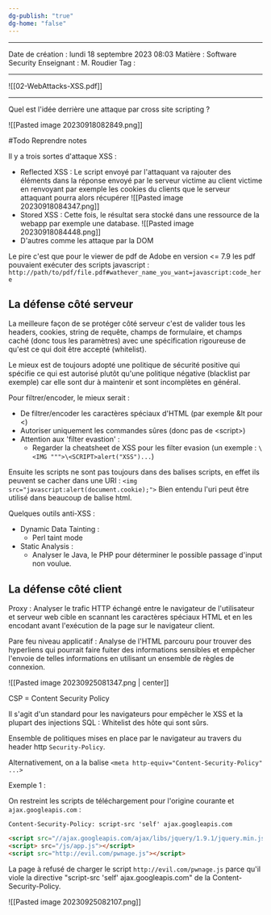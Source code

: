 ```yaml
---
dg-publish: "true"
dg-home: "false"
---
```

 ---

 Date de création : lundi 18 septembre 2023 08:03
 Matière : Software Security
 Enseignant : M. Roudier
 Tag :

---

![[02-WebAttacks-XSS.pdf]]

---

Quel est l'idée derrière une attaque par cross site scripting ?

![[Pasted image 20230918082849.png]]

#Todo Reprendre notes

Il y a trois sortes d'attaque XSS :
- Reflected XSS : Le script envoyé par l'attaquant va rajouter des éléments dans la réponse envoyé par le serveur victime au client victime en renvoyant par exemple les cookies du clients que le serveur attaquant pourra alors récupérer
  ![[Pasted image 20230918084347.png]]
- Stored XSS : Cette fois, le résultat sera stocké dans une ressource de la webapp par exemple une database.
  ![[Pasted image 20230918084448.png]]
- D'autres comme les attaque par la DOM

Le pire c'est que pour le viewer de pdf de Adobe en version <= 7.9 les pdf pouvaient exécuter des scripts javascript :
`http://path/to/pdf/file.pdf#wathever_name_you_want=javascript:code_here`

## La défense côté serveur

La meilleure façon de se protéger côté serveur c'est de valider tous les headers, cookies, string de requête, champs de formulaire, et champs caché (donc tous les paramètres) avec une spécification rigoureuse de qu'est ce qui doit être accepté (whitelist).

Le mieux est de toujours adopté une politique de sécurité positive qui spécifie ce qui est autorisé plutôt qu'une politique négative (blacklist par exemple) car elle sont dur à maintenir et sont incomplètes en général.

Pour filtrer/encoder, le mieux serait :
- De filtrer/encoder les caractères spéciaux d'HTML (par exemple &lt pour <)
- Autoriser uniquement les commandes sûres (donc pas de \<script>)
- Attention aux 'filter evastion' :
	- Regarder la cheatsheet de XSS pour les filter evasion 
	  (un exemple : `\<IMG """>\<SCRIPT>alert("XSS")...`)

Ensuite les scripts ne sont pas toujours dans des balises scripts, en effet ils peuvent se cacher dans une URI : `<img src="javascript:alert(document.cookie);">`
Bien entendu l'uri peut être utilisé dans beaucoup de balise html.

Quelques outils anti-XSS :
- Dynamic Data Tainting :
	- Perl taint mode
- Static Analysis :
	- Analyser le Java, le PHP pour déterminer le possible passage d'input non voulue.

## La défense côté client

Proxy : Analyser le trafic HTTP échangé entre le navigateur de l'utilisateur et serveur web cible en scannant les caractères spéciaux HTML et en les encodant avant l'exécution de la page sur le navigateur client.

Pare feu niveau applicatif : Analyse de l'HTML parcouru pour trouver des hyperliens qui pourrait faire fuiter des informations sensibles et empêcher l'envoie de telles informations en utilisant un ensemble de règles de connexion.

![[Pasted image 20230925081347.png | center]]

CSP = Content Security Policy

Il s'agit d'un standard pour les navigateurs pour empêcher le XSS et la plupart des injections SQL : Whitelist des hôte qui sont sûrs.

Ensemble de politiques mises en place par le navigateur au travers du header http `Security-Policy`.

Alternativement, on a la balise `<meta http-equiv="Content-Security-Policy" ...>`

Exemple 1 :

On restreint les scripts de téléchargement pour l'origine courante et `ajax.googleapis.com` :

```HTTP
Content-Security-Policy: script-src 'self' ajax.googleapis.com
```

```HTML
<script src="//ajax.googleapis.com/ajax/libs/jquery/1.9.1/jquery.min.js"></script>
<script> src="/js/app.js"></script>
<script src="http://evil.com/pwnage.js"></script>
```

La page à refusé de charger le script `http://evil.com/pwnage.js` parce qu'il viole la directive "script-src 'self' ajax.googleapis.com" de la Content-Security-Policy.

![[Pasted image 20230925082107.png]]